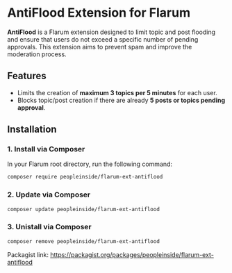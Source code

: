# AntiFlood Extension for Flarum

**AntiFlood** is a Flarum extension designed to limit topic and post flooding and ensure that users do not exceed a specific number of pending approvals. This extension aims to prevent spam and improve the moderation process.

## Features
- Limits the creation of **maximum 3 topics per 5 minutes** for each user.
- Blocks topic/post creation if there are already **5 posts or topics pending approval**.

## Installation

### 1. Install via Composer

In your Flarum root directory, run the following command:

```bash
composer require peopleinside/flarum-ext-antiflood
```

### 2. Update via Composer

```bash
composer update peopleinside/flarum-ext-antiflood
```

### 3. Unistall via Composer

```bash
composer remove peopleinside/flarum-ext-antiflood
```
Packagist link: https://packagist.org/packages/peopleinside/flarum-ext-antiflood
